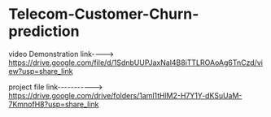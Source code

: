 # Telecom-Customer-Churn-prediction

video Demonstration link----> https://drive.google.com/file/d/1SdnbUUPJaxNal4B8iTTLROAoAg6TnCzd/view?usp=share_link

project file link-----------> https://drive.google.com/drive/folders/1aml1tHlM2-H7Y1Y-dKSuUaM-7KmnofH8?usp=share_link

